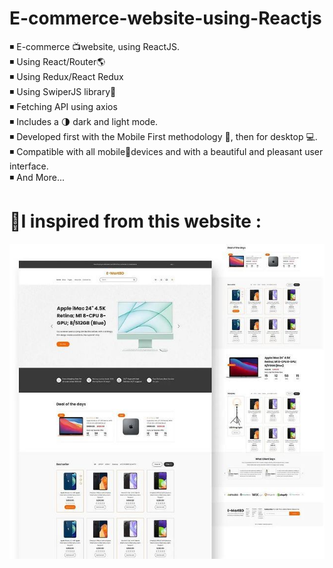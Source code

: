# E-commerce-website-using-Reactjs

◾ E-commerce 📺website, using ReactJS. <br>
◾ Using React/Router🌎 <br>
◾ Using Redux/React Redux <br>
◾ Using SwiperJS library📙 <br>
◾ Fetching API using axios <br>
◾ Includes a 🌗 dark and light mode.<br>
◾ Developed first with the Mobile First methodology 📱, then for desktop 💻.<br>
◾ Compatible with all mobile📱devices and with a beautiful and pleasant user interface.<br>
◾ And More... <br>

# 📌I inspired from this website :<br>

<img src="preview.jpg" >
